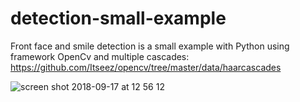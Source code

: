 # detection-small-example

Front face and smile detection is a small example with Python using  framework OpenCv and multiple cascades: https://github.com/Itseez/opencv/tree/master/data/haarcascades <br>

![screen shot 2018-09-17 at 12 56 12](https://user-images.githubusercontent.com/16709893/45617791-1e306800-ba7c-11e8-9114-549902c9886e.png)
